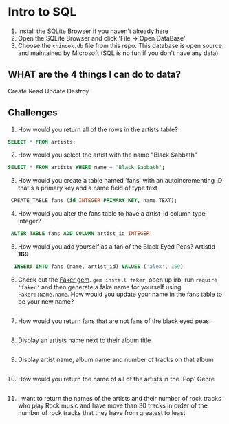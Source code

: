 # Intro to SQL

1. Install the SQLite Browser if you haven't already [here](http://sqlitebrowser.org/)
2. Open the SQLite Browser and click 'File -> Open DataBase'
3. Choose the `chinook.db` file from this repo. This database is open source and maintained by Microsoft (SQL is no fun if you don't have any data)


## WHAT are the 4 things I can do to data?

Create
Read
Update
Destroy



## Challenges

1. How would you return all of the rows in the artists table?
  ```SQL
  SELECT * FROM artists;
  ```
2. How would you select the artist with the name "Black Sabbath"
  ```SQL
  SELECT * FROM artists WHERE name = "Black Sabbath";
  ```
3. How would you create a table named 'fans' with an autoincrementing ID that's a primary key and a name field of type text

  ```sql
   CREATE_TABLE fans (id INTEGER PRIMARY KEY, name TEXT);
  ```

4. How would you alter the fans table to have a artist_id column type integer?

  ```sql
   ALTER TABLE fans ADD COLUMN artist_id INTEGER
  ```
5. How would you add yourself as a fan of the Black Eyed Peas? ArtistId **169**
  ```sql
    INSERT INTO fans (name, artist_id) VALUES ('alex', 169)
  ```

6. Check out the [Faker gem](https://github.com/stympy/faker). `gem install faker`, open up irb, run `require 'faker'` and then generate a fake name for yourself using `Faker::Name.name`. How would you update your name in the fans table to be your new name?
   ```sql

   ```

7. How would you return fans that are not fans of the black eyed peas.
  ```sql

  ```
8. Display an artists name next to their album title
```sql

```

9. Display artist name, album name and number of tracks on that album
```sql

```

10.  How would you return the name of all of the artists in the 'Pop' Genre
  ```sql

  ```


11. I want to return the names of the artists and their number of rock tracks
 who play Rock music
and have move than 30 tracks
in order of the number of rock tracks that they have
from greatest to least

```sql

```
